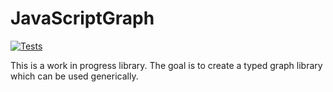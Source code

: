 # JavaScriptGraph

[![Tests](https://github.com/TimothyGillespie/JavaScriptGraph/actions/workflows/tests.yml/badge.svg)](https://github.com/TimothyGillespie/JavascriptGraph/actions/workflows/tests.yml)

This is a work in progress library. The goal is to create a typed graph library which can be used generically.

